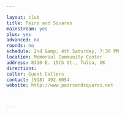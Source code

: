 ```yaml
---

layout: club
title: Pairs and Squares
mainstream: yes
plus: yes
advanced: no
rounds: no
schedule: 2nd &amp; 4th Saturday, 7:30 PM
location: Memorial Community Center
address: 8310 E. 15th St., Tulsa, OK
directions: 
caller: Guest Callers
contact: (918) 492-6054
website: http://www.pairsandsquares.net



---
```


